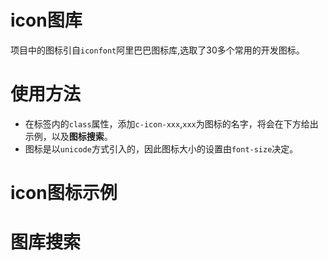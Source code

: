<script setup>
   import demo1 from './demo1.vue'
   import demo2 from './demo2.vue'
</script>


# icon图库
  项目中的图标引自`iconfont`阿里巴巴图标库,选取了30多个常用的开发图标。

# 使用方法
- 在标签内的`class`属性，添加`c-icon-xxx`,`xxx`为图标的名字，将会在下方给出示例，以及**图标搜索**。
- 图标是以`unicode`方式引入的，因此图标大小的设置由`font-size`决定。

# icon图标示例
  
<preview-box>
<demo1 />
<preview   comName='icon' demoName='demo1' />
</preview-box>

# 图库搜索

<preview-box>
<demo2 />
</preview-box>  

